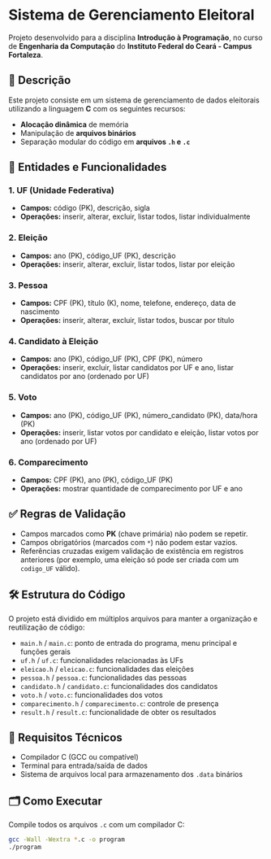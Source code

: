 # Sistema de Gerenciamento Eleitoral

Projeto desenvolvido para a disciplina **Introdução à Programação**, no curso de **Engenharia da Computação** do **Instituto Federal do Ceará - Campus Fortaleza**.

## 🧾 Descrição

Este projeto consiste em um sistema de gerenciamento de dados eleitorais utilizando a linguagem **C** com os seguintes recursos:

- **Alocação dinâmica** de memória
- Manipulação de **arquivos binários**
- Separação modular do código em **arquivos `.h` e `.c`**

## 📂 Entidades e Funcionalidades

### 1. UF (Unidade Federativa)
- **Campos:** código (PK), descrição, sigla
- **Operações:** inserir, alterar, excluir, listar todos, listar individualmente

### 2. Eleição
- **Campos:** ano (PK), código_UF (PK), descrição
- **Operações:** inserir, alterar, excluir, listar todos, listar por eleição

### 3. Pessoa
- **Campos:** CPF (PK), título (K), nome, telefone, endereço, data de nascimento
- **Operações:** inserir, alterar, excluir, listar todos, buscar por título

### 4. Candidato à Eleição
- **Campos:** ano (PK), código_UF (PK), CPF (PK), número
- **Operações:** inserir, excluir, listar candidatos por UF e ano, listar candidatos por ano (ordenado por UF)

### 5. Voto
- **Campos:** ano (PK), código_UF (PK), número_candidato (PK), data/hora (PK)
- **Operações:** inserir, listar votos por candidato e eleição, listar votos por ano (ordenado por UF)

### 6. Comparecimento
- **Campos:** CPF (PK), ano (PK), código_UF (PK)
- **Operações:** mostrar quantidade de comparecimento por UF e ano

## ✅ Regras de Validação

- Campos marcados como **PK** (chave primária) não podem se repetir.
- Campos obrigatórios (marcados com `*`) não podem estar vazios.
- Referências cruzadas exigem validação de existência em registros anteriores (por exemplo, uma eleição só pode ser criada com um `codigo_UF` válido).

## 🛠 Estrutura do Código

O projeto está dividido em múltiplos arquivos para manter a organização e reutilização de código:

- `main.h` / `main.c`: ponto de entrada do programa, menu principal e funções gerais
- `uf.h` / `uf.c`: funcionalidades relacionadas às UFs
- `eleicao.h` / `eleicao.c`: funcionalidades das eleições
- `pessoa.h` / `pessoa.c`: funcionalidades das pessoas
- `candidato.h` / `candidato.c`: funcionalidades dos candidatos
- `voto.h` / `voto.c`: funcionalidades dos votos
- `comparecimento.h` / `comparecimento.c`: controle de presença
- `result.h` / `result.c`: funcionalidade de obter os resultados

## 📌 Requisitos Técnicos

- Compilador C (GCC ou compatível)
- Terminal para entrada/saída de dados
- Sistema de arquivos local para armazenamento dos `.data` binários

## 🗂 Como Executar

Compile todos os arquivos `.c` com um compilador C:

```bash
gcc -Wall -Wextra *.c -o program
./program
